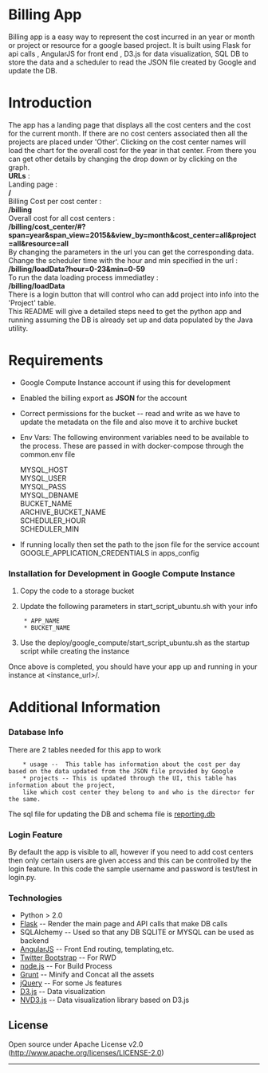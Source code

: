 # Billing App

Billing app is a easy way to represent the cost incurred in an year or month or project or resource for a google based project.
It is built using Flask for api calls , AngularJS for front end , D3.js for data visualization, SQL DB to store the data and a scheduler to read the JSON file created by Google and update the DB.    


# Introduction
The app has a landing page that displays all the cost centers and the cost for the current month. If there are no
cost centers associated then all the projects are placed under 'Other'. Clicking on the cost center names will load
the chart for the overall cost for the year in that center. From there you can get other details by changing the drop
down or by clicking on the graph.  
**URLs**  :  
  Landing page  :   
  **/**   
   Billing Cost per cost center :   
   **/billing**   
   Overall cost for all cost centers :  
   **/billing/cost_center/#?span=year&span_view=2015&&view_by=month&cost_center=all&project=all&resource=all**  
   By changing the parameters in the url you can get the corresponding data.   
   Change the scheduler time with the hour and min specified in the url :  
   **/billing/loadData?hour=0-23&min=0-59**   
   To run the data loading process immediatley :   
   **/billing/loadData**  
   There is a login button that will control who can add project into info into the 'Project' table.    
This README will give a detailed steps need to get the python app and running assuming the DB is already set up and data populated by the Java utility.  


# Requirements
* Google Compute Instance account if using this for development
* Enabled the billing export as **JSON**  for the account
* Correct permissions for the bucket -- read and write as we have to update the metadata on the file and also move it to archive bucket
* Env Vars: The following environment variables need to be available to the process. These are passed in with docker-compose through the common.env file 

  MYSQL_HOST  
  MYSQL_USER  
  MYSQL_PASS  
  MYSQL_DBNAME  
  BUCKET_NAME    
  ARCHIVE_BUCKET_NAME  
  SCHEDULER_HOUR  
  SCHEDULER_MIN  

* If running locally then set the path to the json file for the service account
  GOOGLE_APPLICATION_CREDENTIALS in apps_config

  
### Installation for Development in Google Compute Instance

1. Copy the code to a storage bucket
2. Update the following parameters in start_script_ubuntu.sh  with your info

        * APP_NAME
        * BUCKET_NAME
3. Use the deploy/google_compute/start_script_ubuntu.sh as the startup script while creating the instance

Once above is completed, you should have your app up and running in your instance at <instance_url>/.


# Additional Information
### Database Info
There are 2 tables needed for this app to work

        * usage --  This table has information about the cost per day based on the data updated from the JSON file provided by Google
        * projects -- This is updated through the UI, this table has information about the project,   
        like which cost center they belong to and who is the director for the same.

The sql file for updating the DB and schema file is [reporting.db]

### Login Feature
By default the app is visible to all, however if you need to add cost centers then only certain users are
 given access and this can be controlled by the login feature. In this code the sample username and password is test/test in login.py.  

### Technologies

* Python > 2.0
* [Flask] -- Render the main page and API calls that make DB calls
* SQLAlchemy -- Used so that any DB SQLITE or MYSQL can be used as backend
* [AngularJS] -- Front End routing, templating,etc.
* [Twitter Bootstrap] -- For RWD
* [node.js] --  For Build Process
* [Grunt] -- Minify and Concat all the assets
* [jQuery] -- For some Js features
* [D3.js] -- Data visualization
* [NVD3.js] -- Data visualization library based on D3.js


License
----

Open source under Apache License v2.0 (http://www.apache.org/licenses/LICENSE-2.0)

---

   [Billing App Flask Repo]: <https://github.homedepot.com/Homedepot/GoogleBillingDashboard/tree/master/web/billing-app>
   [Java Utility Repo]:<https://github.homedepot.com/Homedepot/GoogleBillingDashboard/tree/master/gcbillanalyzer>
   [node.js]: <http://nodejs.org>
   [Twitter Bootstrap]: <http://twitter.github.com/bootstrap/>
   [jQuery]: <http://jquery.com>
   [AngularJS]: <http://angularjs.org>
   [Grunt]: <http://gruntjs.com>
   [D3.js]: <http://d3js.org>
   [NVD3.js]:  <http://nvd3.org/>
   [Flask]: <flask.pocoo.org>
   [reporting.db]: <https://github.homedepot.com/Homedepot/GoogleBillingDashboard/blob/master/web/billing-app/reporting.db>
